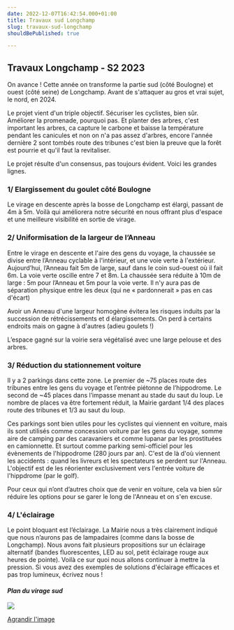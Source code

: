 ```yaml
---
date: 2022-12-07T16:42:54.000+01:00
title: Travaux sud Longchamp
slug: travaux-sud-longchamp
shouldBePublished: true

---
```

## **Travaux Longchamp - S2 2023**

On avance ! Cette année on transforme la partie sud (côté Boulogne) et ouest (côté seine) de Longchamp. Avant de s'attaquer au gros et vrai sujet, le nord, en 2024.

Le projet vient d'un triple objectif. Sécuriser les cyclistes, bien sûr. Améliorer la promenade, pourquoi pas. Et planter des arbres, c'est important les arbres, ca capture le carbone et baisse la température pendant les canicules et non on n'a pas assez d'arbres, encore l'année dernière 2 sont tombés route des tribunes c'est bien la preuve que la forêt est pourrie et qu'il faut la revitaliser. 

Le projet résulte d'un consensus, pas toujours évident. Voici les grandes lignes.

### **1/ Elargissement du goulet côté Boulogne**

Le virage en descente après la bosse de Longchamp est élargi, passant de 4m à 5m. Voilà qui améliorera notre sécurité en nous offrant plus d'espace et une meilleure visibilité en sortie de virage.

### **2/ Uniformisation de la largeur de l’Anneau**

Entre le virage en descente et l'aire des gens du voyage, la chaussée se divise entre l’Anneau cyclable à l'intérieur, et une voie verte à l'extérieur. Aujourd’hui, l’Anneau fait 5m de large, sauf dans le coin sud-ouest où il fait 6m. La voie verte oscille entre 7 et 8m. La chaussée sera réduite à 10m de large :  5m pour l’Anneau et 5m pour la voie verte. Il n'y aura pas de séparation physique entre les deux (qui ne « pardonnerait » pas en cas d'écart)

Avoir un Anneau d'une largeur homogène évitera les risques induits par la succession de rétrécissements et d élargissements. On perd à certains endroits mais on gagne à d'autres (adieu goulets !)

L’espace gagné sur la voirie sera végétalisé avec une large pelouse et des arbres.

### **3/ Réduction du stationnement voiture**

Il y a 2 parkings dans cette zone. Le premier de \~75 places route des tribunes entre les gens du voyage et l’entrée piétonne de l’hippodrome. Le second de \~45 places dans l’impasse menant au stade du saut du loup. Le nombre de places va être fortement réduit, la Mairie gardant 1/4 des places route des tribunes et 1/3 au saut du loup.

Ces parkings sont bien utiles pour les cyclistes qui viennent en voiture, mais ils sont utilisés comme concession voiture par les gens du voyage, somme aire de camping par des caravaniers et comme lupanar par les prostituées en camionnette. Et surtout comme  parking semi-officiel pour les évènements de l'hippodrome (280 jours par an). C'est de là d'où viennent les accidents : quand les livreurs et les spectateurs se perdent sur l'Anneau. L'objectif est de les réorienter exclusivement vers l'entrée voiture de l'hippdrome (par le golf).

Pour ceux qui n’ont d’autres choix que de venir en voiture, cela va bien sûr réduire les options pour se garer le long de l'Anneau et on s'en excuse.

### **4/ L'éclairage**

Le point bloquant est l’éclairage. La Mairie nous a très clairement indiqué que nous n’aurons pas de lampadaires (comme dans la bosse de Longchamp). Nous avons fait plusieurs propositions sur un éclairage alternatif (bandes fluorescentes, LED au sol, petit éclairage rouge aux heures de pointe). Voilà ce sur quoi nous allons continuer à mettre la pression. Si vous avez des exemples de solutions d'éclairage efficaces et pas trop lumineux, écrivez nous !

#### **_Plan du virage sud_**

![](/media/screenshot-2022-11-30-at-17-05-13.png)

[Agrandir l'image](/media/screenshot-2022-11-30-at-17-05-13.png)